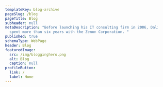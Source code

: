 ```yaml
---
templateKey: blog-archive
pageSlug: /blog
pageTitle: Blog
subheader: null
metaDescription: "Before launching his IT consulting firm in 2006, Dalin Owen
  spent more than six years with the Zenon Corporation. "
published: true
schemaType: WebPage
header: Blog
featuredImage:
  src: /img/blogginghero.png
  alt: Blog
  caption: null
profileButton:
  link: /
  label: Home
---
```

